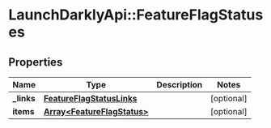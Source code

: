 # LaunchDarklyApi::FeatureFlagStatuses

## Properties
Name | Type | Description | Notes
------------ | ------------- | ------------- | -------------
**_links** | [**FeatureFlagStatusLinks**](FeatureFlagStatusLinks.md) |  | [optional] 
**items** | [**Array&lt;FeatureFlagStatus&gt;**](FeatureFlagStatus.md) |  | [optional] 


